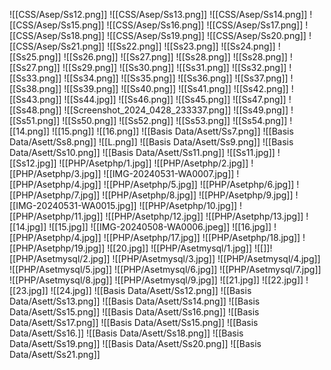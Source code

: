 ![[CSS/Asep/Ss12.png]]
![[CSS/Asep/Ss13.png]]
![[CSS/Asep/Ss14.png]]
![[CSS/Asep/Ss15.png]]
![[CSS/Asep/Ss16.png]]
![[CSS/Asep/Ss17.png]]
![[CSS/Asep/Ss18.png]]
![[CSS/Asep/Ss19.png]]
![[CSS/Asep/Ss20.png]]
![[CSS/Asep/Ss21.png]]
![[Ss22.png]]
![[Ss23.png]]
![[Ss24.png]]
![[Ss25.png]]
![[Ss26.png]]
![[Ss27.png]]
![[Ss28.png]]
![[Ss28.png]]
![[Ss27.png]]
![[Ss29.png]]
![[Ss30.png]]
![[Ss31.png]]
![[Ss32.png]]
![[Ss33.png]]
![[Ss34.png]]
![[Ss35.png]]
![[Ss36.png]]
![[Ss37.png]]
![[Ss38.png]]
![[Ss39.png]]
![[Ss40.png]]
![[Ss41.png]]
![[Ss42.png]]
![[Ss43.png]]
![[Ss44.jpg]]
![[Ss46.png]]
![[Ss45.png]]
![[Ss47.png]]
![[Ss48.png]]
![[Screenshot_2024_0428_233337.png]]
![[Ss49.png]]
![[Ss51.png]]
![[Ss50.png]]
![[Ss52.png]]
![[Ss53.png]]
![[Ss54.png]]
![[14.png]]
![[15.png]]
![[16.png]]
![[Basis Data/Asett/Ss7.png]]
![[Basis Data/Asett/Ss8.png]]
![[L.png]]
![[Basis Data/Asett/Ss9.png]]
![[Basis Data/Asett/Ss10.png]]
![[Basis Data/Asett/Ss11.png]]
![[Ss11.jpg]]
![[Ss12.jpg]]
![[PHP/Asetphp/1.jpg]]
![[PHP/Asetphp/2.jpg]]
![[PHP/Asetphp/3.jpg]]
![[IMG-20240531-WA0007.jpg]]
![[PHP/Asetphp/4.jpg]]
![[PHP/Asetphp/5.jpg]]
![[PHP/Asetphp/6.jpg]]
![[PHP/Asetphp/7.jpg]]
![[PHP/Asetphp/8.jpg]]
![[PHP/Asetphp/9.jpg]]
![[IMG-20240531-WA0015.jpg]]
![[PHP/Asetphp/10.jpg]]
![[PHP/Asetphp/11.jpg]]
![[PHP/Asetphp/12.jpg]]
![[PHP/Asetphp/13.jpg]]
![[14.jpg]]
![[15.jpg]]
![[IMG-20240508-WA0006.jpeg]]
![[16.jpg]]
![[PHP/Asetphp/4.jpg]]
![[PHP/Asetphp/17.jpg]]
![[PHP/Asetphp/18.jpg]]
![[PHP/Asetphp/19.jpg]]
![[20.jpg]]
![[PHP/Asetmysql/1.jpg]]
![[]]![[PHP/Asetmysql/2.jpg]]
![[PHP/Asetmysql/3.jpg]]
![[PHP/Asetmysql/4.jpg]]
![[PHP/Asetmysql/5.jpg]]
![[PHP/Asetmysql/6.jpg]]
![[PHP/Asetmysql/7.jpg]]
![[PHP/Asetmysql/8.jpg]]
![[PHP/Asetmysql/9.jpg]]
![[21.jpg]]
![[22.jpg]]
![[23.jpg]]
![[24.jpg]]
![[Basis Data/Asett/Ss12.png]]
![[Basis Data/Asett/Ss13.png]]
![[Basis Data/Asett/Ss14.png]]
![[Basis Data/Asett/Ss15.png]]
![[Basis Data/Asett/Ss16.png]]
![[Basis Data/Asett/Ss17.png]]
![[Basis Data/Asett/Ss15.png]]
![[Basis Data/Asett/Ss16.]]
![[Basis Data/Asett/Ss18.png]]
![[Basis Data/Asett/Ss19.png]]
![[Basis Data/Asett/Ss20.png]]
![[Basis Data/Asett/Ss21.png]]

























